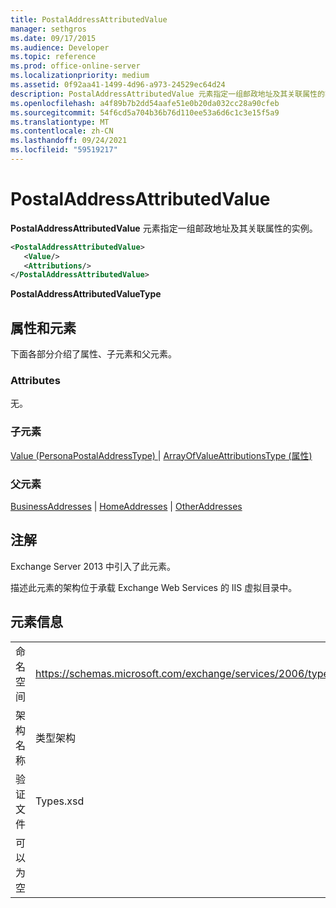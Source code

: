 ```yaml
---
title: PostalAddressAttributedValue
manager: sethgros
ms.date: 09/17/2015
ms.audience: Developer
ms.topic: reference
ms.prod: office-online-server
ms.localizationpriority: medium
ms.assetid: 0f92aa41-1499-4d96-a973-24529ec64d24
description: PostalAddressAttributedValue 元素指定一组邮政地址及其关联属性的实例。
ms.openlocfilehash: a4f89b7b2dd54aafe51e0b20da032cc28a90cfeb
ms.sourcegitcommit: 54f6cd5a704b36b76d110ee53a6d6c1c3e15f5a9
ms.translationtype: MT
ms.contentlocale: zh-CN
ms.lasthandoff: 09/24/2021
ms.locfileid: "59519217"
---
```

# <a name="postaladdressattributedvalue"></a>PostalAddressAttributedValue

**PostalAddressAttributedValue** 元素指定一组邮政地址及其关联属性的实例。 
  
```XML
<PostalAddressAttributedValue>
   <Value/>
   <Attributions/>
</PostalAddressAttributedValue>
```

 **PostalAddressAttributedValueType**
## <a name="attributes-and-elements"></a>属性和元素

下面各部分介绍了属性、子元素和父元素。
  
### <a name="attributes"></a>Attributes

无。
  
### <a name="child-elements"></a>子元素

[Value (PersonaPostalAddressType) ](value-personapostaladdresstype.md)  | [ArrayOfValueAttributionsType (属性) ](attributions-arrayofvalueattributionstype.md)
  
### <a name="parent-elements"></a>父元素

[BusinessAddresses](businessaddresses.md)  | [HomeAddresses](homeaddresses.md)  | [OtherAddresses](otheraddresses.md)
  
## <a name="remarks"></a>注解

Exchange Server 2013 中引入了此元素。
  
描述此元素的架构位于承载 Exchange Web Services 的 IIS 虚拟目录中。
  
## <a name="element-information"></a>元素信息

|||
|:-----|:-----|
|命名空间  <br/> |https://schemas.microsoft.com/exchange/services/2006/types  <br/> |
|架构名称  <br/> |类型架构  <br/> |
|验证文件  <br/> |Types.xsd  <br/> |
|可以为空  <br/> ||
   


